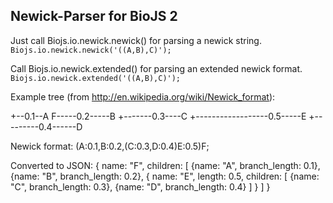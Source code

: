 Newick-Parser for BioJS 2
----------
Just call Biojs.io.newick.newick() for parsing a newick string.
`Biojs.io.newick.newick('((A,B),C)');`

Call Biojs.io.newick.extended() for parsing an extended newick format.
`Biojs.io.newick.extended('((A,B),C)');`

Example tree (from http://en.wikipedia.org/wiki/Newick_format):

+--0.1--A
F-----0.2-----B            +-------0.3----C
+------------------0.5-----E
                           +---------0.4------D

Newick format:
(A:0.1,B:0.2,(C:0.3,D:0.4)E:0.5)F;

Converted to JSON:
{
  name: "F",
  children: [
    {name: "A", branch_length: 0.1},
    {name: "B", branch_length: 0.2},
    {
      name: "E",
      length: 0.5,
      children: [
        {name: "C", branch_length: 0.3},
        {name: "D", branch_length: 0.4}
      ]
    }
  ]
}
 

